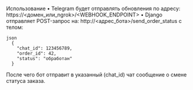 Использование
• Telegram будет отправлять обновления по адресу: https://<домен_или_ngrok>/<WEBHOOK_ENDPOINT>
• Django отправляет POST-запрос на: http://<адрес_бота>/send_order_status
с телом:

```
json 
  {
    "chat_id": 123456789,
    "order_id": 42,
    "status": "обработан"
  }
```
После чего бот отправит в указанный (chat_id) чат сообщение о смене статуса заказа.